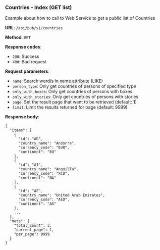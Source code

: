 ### Countries - Index (GET list)

Example about how to call to Web Service to get a public list of 
Countries

**URL**: `/api/pub/v1/countries`

**Method**: `GET`

**Response codes**: 
* `200`: Success
* `400`: Bad request
  
**Request parameters**:
* `name`: Search word/s in name attribute (LIKE)
* `person_type`: Only get countries of persons of specified type
* `only_with_boxes`: Only get countries of persons with boxes
* `only_with_stories`: Only get countries of persons with stories
* `page`: Set the result page that want to be retrieved (default: 1)
* `limit`: Limit the results returned for page (default: 9999)
    
**Response body**:

```
{
  "items": [
    {
      "id": "AD",
      "country_name": "Andorra",
      "currency_code": "EUR",
      "continent": "EU"
    },
    {
      "id": "AI",
      "country_name": "Anguilla",
      "currency_code": "XCD",
      "continent": "NA"
    },
    {
      "id": "AE",
      "country_name": "United Arab Emirates",
      "currency_code": "AED",
      "continent": "AS"
    },
    ...
  ],
  "meta": {
    "total_count": 3,
    "current_page": 1,
    "per_page": 9999
  }
}
```